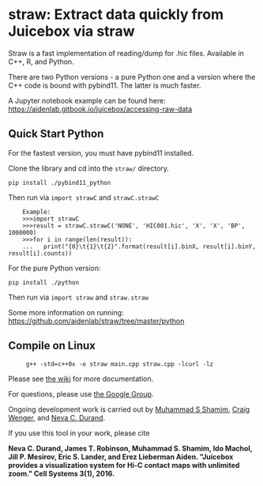 # straw: Extract data quickly from Juicebox via straw
Straw is a fast implementation of reading/dump for .hic files. Available in C++, R, and Python.

There are two Python versions - a pure Python one and a version where the C++ code is bound with pybind11. The latter is much faster.

A Jupyter notebook example can be found here: https://aidenlab.gitbook.io/juicebox/accessing-raw-data

## Quick Start Python

For the fastest version, you must have pybind11 installed.

Clone the library and cd into the `straw/` directory.
```
pip install ./pybind11_python
```
Then run via `import strawC` and `strawC.strawC` 

```
    Example:
    >>>import strawC
    >>>result = strawC.strawC('NONE', 'HIC001.hic', 'X', 'X', 'BP', 1000000)
    >>>for i in range(len(result)):
    ...   print("{0}\t{1}\t{2}".format(result[i].binX, result[i].binY, result[i].counts))
```

For the pure Python version:
```
pip install ./python
```
Then run via `import straw` and `straw.straw`

Some more information on running: https://github.com/aidenlab/straw/tree/master/python

## Compile on Linux

         g++ -std=c++0x -o straw main.cpp straw.cpp -lcurl -lz
 
Please see [the wiki](https://github.com/theaidenlab/straw/wiki) for more documentation.

For questions, please use
[the Google Group](https://groups.google.com/forum/#!forum/3d-genomics).

Ongoing development work is carried out by <a href="http://mshamim.com">Muhammad S Shamim</a>, <a href="https://github.com/cwenger">Craig Wenger</a>, and <a href="http://www.cherniavsky.net/neva/">Neva C. Durand</a>.

If you use this tool in your work, please cite 

**Neva C. Durand, James T. Robinson, Muhammad S. Shamim, Ido Machol, Jill P. Mesirov, Eric S. Lander, and Erez Lieberman Aiden. "Juicebox provides a visualization system for Hi-C contact maps with unlimited zoom." Cell Systems 3(1), 2016.**

